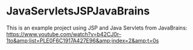 # JavaServletsJSPJavaBrains
This is an example project using JSP and Java Servlets from JavaBrains: https://www.youtube.com/watch?v=b42CJ0r-1to&amp;list=PLE0F6C1917A427E96&amp;index=2&amp;t=0s
